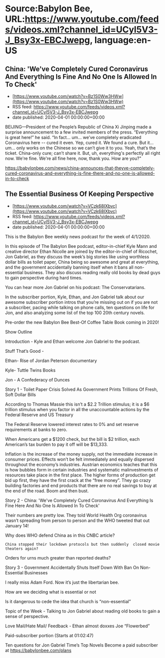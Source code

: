 # Source:Babylon Bee, URL:https://www.youtube.com/feeds/videos.xml?channel_id=UCyl5V3-J_Bsy3x-EBCJwepg, language:en-US

## China: 'We've Completely Cured Coronavirus And Everything Is Fine And No One Is Allowed In To Check'
 - [https://www.youtube.com/watch?v=Bz1S0Ww3HWw](https://www.youtube.com/watch?v=Bz1S0Ww3HWw)
 - RSS feed: https://www.youtube.com/feeds/videos.xml?channel_id=UCyl5V3-J_Bsy3x-EBCJwepg
 - date published: 2020-04-01 00:00:00+00:00

BEIJING—President of the People’s Republic of China Xi Jinping made a surprise announcement to a few invited members of the press. “Everything is great here!” he said. “In fact... um... we’ve completely eradicated Coronavirus here -- cured it even. Yep, cured it. We found a cure. But it... um... only works on the Chinese so we can’t give it to you. Yeah, that’s the ticket. China-only cure; can’t share it. But, uh, everything's perfectly all right now. We're fine. We're all fine here, now, thank you. How are you?"

https://babylonbee.com/news/china-announces-that-theyve-completely-cured-coronavirus-and-everything-is-fine-there-and-no-one-is-allowed-in-to-check

## The Essential Business Of Keeping Perspective
 - [https://www.youtube.com/watch?v=VCzk68IXbvc](https://www.youtube.com/watch?v=VCzk68IXbvc)
 - RSS feed: https://www.youtube.com/feeds/videos.xml?channel_id=UCyl5V3-J_Bsy3x-EBCJwepg
 - date published: 2020-04-01 00:00:00+00:00

This is the Babylon Bee weekly news podcast for the week of 4/1/2020.

 In this episode of The Babylon Bee podcast, editor-in-chief Kyle Mann and creative director Ethan Nicolle are joined by the editor-in-chief of Ricochet, Jon Gabriel, as they discuss the week’s big stories like using worthless dollar bills as toilet paper, China being so awesome and great at everything, and the government accidentally banning itself when it bans all non-essential business. They also discuss reading really old books by dead guys to gain perspective during hard times.

 You can hear more Jon Gabriel on his podcast: The Conservatarians.

 In the subscriber portion, Kyle, Ethan, and Jon Gabriel talk about our awesome subscriber portion intros that you’re missing out on if you are not a subscriber, pacing while talking on phone calls, ten questions on life for Jon, and also analyzing some list of the top 100 20th century novels.

  Pre-order the new Babylon Bee Best-Of Coffee Table Book coming in 2020!

 Show Outline

 Introduction - Kyle and Ethan welcome Jon Gabriel to the podcast. 

 Stuff That’s Good - 

 Ethan- Rise of Jordan Peterson documentary

 Kyle- Tuttle Twins Books

 Jon -  A Confederacy of Dunces

 Story 1 -  Toilet Paper Crisis Solved As Government Prints Trillions Of Fresh, Soft Dollar Bills

   According to Thomas Massie this isn’t a $2.2 Trillion stimulus; it is a $6 trillion stimulus when you factor in all the unaccountable actions by the Federal Reserve and US Treasury

   The Federal Reserve lowered interest rates to 0% and set reserve requirements at banks to zero.

   When Americans get a $1200 check, but the bill is $2 trillion, each American’s tax burden to pay it off will be $13,333. 

   Inflation is the increase of the money supply, not the immediate increase in consumer prices. Effects won’t be felt immediately and equally dispersed throughout the economy’s industries.  Austrian economics teaches that this is how bubbles form in certain industries and systematic malinvestments of resources take place in the first place. The higher forms of production get bid up first, they have the first crack at the “free money”. They go crazy building factories and end products that there are no real savings to buy at the end of the road. Boom and then bust.

   Story 2 -  China: 'We've Completely Cured Coronavirus And Everything Is Fine Here And No One Is Allowed In To Check'

   Their numbers are pretty low. They told World Health Org coronavirus wasn’t spreading from person to person and the WHO tweeted that out January 14!

   Why does WHO defend China as in this  CNBC article?

    China stopped their lockdown protocols but then suddenly  closed movie theaters again?

   Orders for  urns much greater than reported deaths?

   Story 3 -  Government Accidentally Shuts Itself Down With Ban On Non-Essential Businesses

   I really miss Adam Ford.  Now it’s just the libertarian bee.

   How are we deciding what is essential or not

   Is it dangerous to cede the idea that church is “non-essential”

   Topic of the Week - Talking to Jon Gabriel about reading old books to gain a sense of perspective.

 Love Mail/Hate Mail/ Feedback -  Ethan almost doxxes Joe “Flowerbed”

 Paid-subscriber portion (Starts at 01:02:47)

  Ten questions for Jon Gabriel  Time’s Top Novels   Become a paid subscriber at https://babylonbee.com/plans

